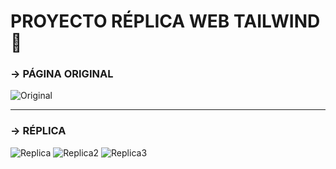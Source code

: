 # PROYECTO RÉPLICA WEB TAILWIND 📱

### -> PÁGINA ORIGINAL

![Original](img/design.png)


---


### -> RÉPLICA

![Replica](img/replicatailwind.PNG)
![Replica2](img/replicatailwind2.PNG)
![Replica3](img/replicatailwind3.PNG)
